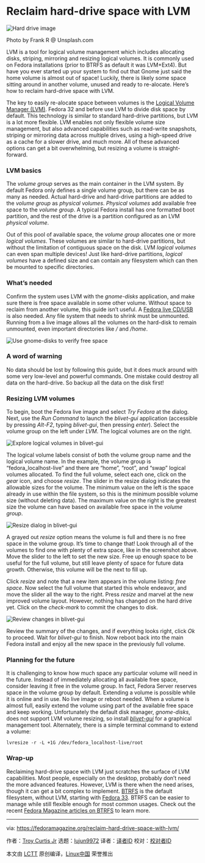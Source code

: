 [#]: collector: (lujun9972)
[#]: translator: ( )
[#]: reviewer: ( )
[#]: publisher: ( )
[#]: url: ( )
[#]: subject: (Reclaim hard-drive space with LVM)
[#]: via: (https://fedoramagazine.org/reclaim-hard-drive-space-with-lvm/)
[#]: author: (Troy Curtis Jr https://fedoramagazine.org/author/troycurtisjr/)

Reclaim hard-drive space with LVM
======

![Hard drive image][1]

Photo by Frank R @ Unsplash.com

LVM is a tool for logical volume management which includes allocating disks, striping, mirroring and resizing logical volumes. It is commonly used on Fedora installations (prior to BTRFS as default it was LVM+Ext4). But have you ever started up your system to find out that Gnome just said the home volume is almost out of space! Luckily, there is likely some space sitting around in another volume, unused and ready to re-alocate. Here’s how to reclaim hard-drive space with LVM.

The key to easily re-alocate space between volumes is the [Logical Volume Manager (LVM)][2]. Fedora 32 and before use LVM to divide disk space by default. This technology is similar to standard hard-drive partitions, but LVM is a lot more flexible. LVM enables not only flexible volume size management, but also advanced capabilities such as read-write snapshots, striping or mirroring data across multiple drives, using a high-speed drive as a cache for a slower drive, and much more. All of these advanced options can get a bit overwhelming, but resizing a volume is straight-forward.

### LVM basics

The _volume group_ serves as the main container in the LVM system. By default Fedora only defines a single volume group, but there can be as many as needed. Actual hard-drive and hard-drive partitions are added to the _volume group_ as _physical volumes_. _Physical volumes_ add available free space to the _volume group_. A typical Fedora install has one formatted boot partition, and the rest of the drive is a partition configured as an LVM _physical volume_.

Out of this pool of available space, the _volume group_ allocates one or more _logical volumes_. These volumes are similar to hard-drive partitions, but without the limitation of contiguous space on the disk. LVM _logical volumes_ can even span multiple devices! Just like hard-drive partitions, _logical volumes_ have a defined size and can contain any filesystem which can then be mounted to specific directories.

### What’s needed

Confirm the system uses LVM with the _gnome-disks_ application, and make sure there is free space available in some other volume. Without space to reclaim from another volume, this guide isn’t useful. A [Fedora live CD/USB][3] is also needed. Any file system that needs to shrink must be unmounted. Running from a live image allows all the volumes on the hard-disk to remain unmounted, even important directories like _/_ and _/home_.

![Use gnome-disks to verify free space][4]

### A word of warning

No data should be lost by following this guide, but it does muck around with some very low-level and powerful commands. One mistake could destroy all data on the hard-drive. So backup all the data on the disk first!

### Resizing LVM volumes

To begin, boot the Fedora live image and select _Try Fedora_ at the dialog. Next, use the _Run Command_ to launch the _blivet-gui_ application (accessible by pressing _Alt-F2_, typing _blivet-gui_, then pressing _enter_). Select the volume group on the left under _LVM_. The logical volumes are on the right.

![Explore logical volumes in blivet-gui][5]

The logical volume labels consist of both the volume group name and the logical volume name. In the example, the volume group is “fedora_localhost-live” and there are “home”, “root”, and “swap” logical volumes allocated. To find the full volume, select each one, click on the _gear_ icon, and choose _resize_. The slider in the resize dialog indicates the allowable sizes for the volume. The minimum value on the left is the space already in use within the file system, so this is the minimum possible volume size (without deleting data). The maximum value on the right is the greatest size the volume can have based on available free space in the _volume group_.

![Resize dialog in blivet-gui][6]

A grayed out _resize_ option means the volume is full and there is no free space in the volume group. It’s time to change that! Look through all of the volumes to find one with plenty of extra space, like in the screenshot above. Move the slider to the left to set the new size. Free up enough space to be useful for the full volume, but still leave plenty of space for future data growth. Otherwise, this volume will be the next to fill up.

Click _resize_ and note that a new item appears in the volume listing: _free space_. Now select the full volume that started this whole endeavor, and move the slider all the way to the right. Press _resize_ and marvel at the new improved volume layout. However, nothing has changed on the hard drive yet. Click on the _check-mark_ to commit the changes to disk.

![Review changes in blivet-gui][7]

Review the summary of the changes, and if everything looks right, click _Ok_ to proceed. Wait for _blivet-gui_ to finish. Now reboot back into the main Fedora install and enjoy all the new space in the previously full volume.

### Planning for the future

It is challenging to know how much space any particular volume will need in the future. Instead of immediately allocating all available free space, consider leaving it free in the volume group. In fact, Fedora Server reserves space in the volume group by default. Extending a volume is possible while it is online and in use. No live image or reboot needed. When a volume is almost full, easily extend the volume using part of the available free space and keep working. Unfortunately the default disk manager, _gnome-disks_, does not support LVM volume resizing, so install _[blivet-gui][8]_ for a graphical management tool. Alternately, there is a simple terminal command to extend a volume:

```
lvresize -r -L +1G /dev/fedora_localhost-live/root
```

### Wrap-up

Reclaiming hard-drive space with LVM just scratches the surface of LVM capabilities. Most people, especially on the desktop, probably don’t need the more advanced features. However, LVM is there when the need arises, though it can get a bit complex to implement. [BTRFS][9] is the default filesystem, without LVM, starting with [Fedora 33][10]. BTRFS can be easier to manage while still flexible enough for most common usages. Check out the recent [Fedora Magazine articles on BTRFS][11] to learn more.

--------------------------------------------------------------------------------

via: https://fedoramagazine.org/reclaim-hard-drive-space-with-lvm/

作者：[Troy Curtis Jr][a]
选题：[lujun9972][b]
译者：[译者ID](https://github.com/译者ID)
校对：[校对者ID](https://github.com/校对者ID)

本文由 [LCTT](https://github.com/LCTT/TranslateProject) 原创编译，[Linux中国](https://linux.cn/) 荣誉推出

[a]: https://fedoramagazine.org/author/troycurtisjr/
[b]: https://github.com/lujun9972
[1]: https://fedoramagazine.org/wp-content/uploads/2020/11/lvm-resize-816x345.jpg
[2]: http://sourceware.org/lvm2/
[3]: https://getfedora.org/en/workstation/download/
[4]: https://fedoramagazine.org/wp-content/uploads/2020/11/gnome-disks.png
[5]: https://fedoramagazine.org/wp-content/uploads/2020/11/blivet-overview.png
[6]: https://fedoramagazine.org/wp-content/uploads/2020/11/blivet-resize-1024x525.png
[7]: https://fedoramagazine.org/wp-content/uploads/2020/11/blivet-summary-1024x525.png
[8]: https://fedoraproject.org/wiki/Blivet-gui
[9]: https://fedoramagazine.org/btrfs-coming-to-fedora-33/
[10]: https://fedoramagazine.org/whats-new-fedora-33-workstation/
[11]: https://fedoramagazine.org/btrfs-snapshots-backup-incremental/
